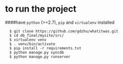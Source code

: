 to run the project
==================
####have `python` (>=2.7), `pip` and `virtualenv` installed    


      $ git clone https://github.com/gdzhu/whatitwas.git
      $ cd db_final/mysite/src/
      $ virtualenv venv
      $ . venv/bin/activate
      $ pip install -r requirements.txt
      $ python manage.py syncdb
      $ python manage.py runserver


